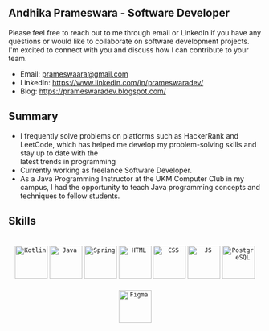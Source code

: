 

## Andhika Prameswara - Software Developer
Please feel free to reach out to me through email or LinkedIn if you have any questions or would like to collaborate on software development projects. I'm excited to connect with you and discuss how I can contribute to your team.
- Email: prameswaara@gmail.com
- LinkedIn: https://www.linkedin.com/in/prameswaradev/
- Blog: https://prameswaradev.blogspot.com/

## Summary
- I frequently solve problems on platforms such as HackerRank and LeetCode, which has helped me develop my problem-solving skills and stay up to date with the 	 
  latest trends in programming
- Currently working as freelance Software Developer.
- As a Java Programming Instructor at the UKM Computer Club in my campus, I had the opportunity to teach Java programming concepts and techniques to fellow 
  students.

## Skills
<div align="center">
				<code><img height="65" style="padding-top: 20px;" src="https://cdn.jsdelivr.net/gh/devicons/devicon/icons/kotlin/kotlin-original.svg" alt="Kotlin" title="Kotlin" /></code>
				<code><img height="65" style="padding-top: 20px;" src="https://cdn.jsdelivr.net/gh/devicons/devicon/icons/java/java-original.svg" alt="Java" title="Java" /></code>
				<code><img height="65" style="padding-top: 20px;" src="https://user-images.githubusercontent.com/25181517/117201470-f6d56780-adec-11eb-8f7c-e70e376cfd07.png" alt="Spring" title="Spring" /></code>
				<code><img height="65" style="padding-top: 20px;" src="https://cdn.jsdelivr.net/gh/devicons/devicon/icons/html5/html5-plain.svg"  alt="HTML" title="HTML" /></code>
				<code><img height="65" style="padding-top: 20px;"  src="https://cdn.jsdelivr.net/gh/devicons/devicon/icons/css3/css3-plain.svg"  alt="CSS" title="CSS" /></code>
				<code><img height="65" style="padding-top: 20px;"  src="https://cdn.jsdelivr.net/gh/devicons/devicon/icons/javascript/javascript-original.svg" alt="JS" title="JS" /></code>
				<code><img height="65" style="padding-top: 20px;" src="https://cdn.jsdelivr.net/gh/devicons/devicon/icons/postgresql/postgresql-original.svg" alt="PostgreSQL" title="PostgreSQL" /></code>
				<code><img height="65" style="padding-top: 20px;" src="https://cdn.jsdelivr.net/gh/devicons/devicon/icons/figma/figma-original.svg" alt="Figma" title="Figma" /></code>
			</div>

